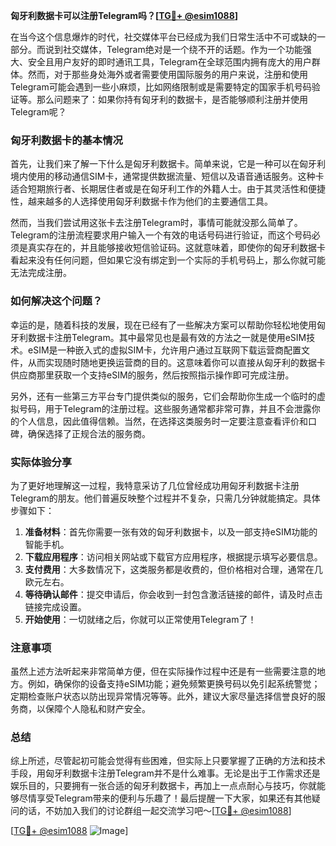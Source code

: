 **匈牙利数据卡可以注册Telegram吗？[[TG💪+ @esim1088](https://t.me/s/esim1088)]**

在当今这个信息爆炸的时代，社交媒体平台已经成为我们日常生活中不可或缺的一部分。而说到社交媒体，Telegram绝对是一个绕不开的话题。作为一个功能强大、安全且用户友好的即时通讯工具，Telegram在全球范围内拥有庞大的用户群体。然而，对于那些身处海外或者需要使用国际服务的用户来说，注册和使用Telegram可能会遇到一些小麻烦，比如网络限制或是需要特定的国家手机号码验证等。那么问题来了：如果你持有匈牙利的数据卡，是否能够顺利注册并使用Telegram呢？

### 匈牙利数据卡的基本情况

首先，让我们来了解一下什么是匈牙利数据卡。简单来说，它是一种可以在匈牙利境内使用的移动通信SIM卡，通常提供数据流量、短信以及语音通话服务。这种卡适合短期旅行者、长期居住者或是在匈牙利工作的外籍人士。由于其灵活性和便捷性，越来越多的人选择使用匈牙利数据卡作为他们的主要通信工具。

然而，当我们尝试用这张卡去注册Telegram时，事情可能就没那么简单了。Telegram的注册流程要求用户输入一个有效的电话号码进行验证，而这个号码必须是真实存在的，并且能够接收短信验证码。这就意味着，即使你的匈牙利数据卡看起来没有任何问题，但如果它没有绑定到一个实际的手机号码上，那么你就可能无法完成注册。

### 如何解决这个问题？

幸运的是，随着科技的发展，现在已经有了一些解决方案可以帮助你轻松地使用匈牙利数据卡注册Telegram。其中最常见也是最有效的方法之一就是使用eSIM技术。eSIM是一种嵌入式的虚拟SIM卡，允许用户通过互联网下载运营商配置文件，从而实现随时随地更换运营商的目的。这意味着你可以直接从匈牙利的数据卡供应商那里获取一个支持eSIM的服务，然后按照指示操作即可完成注册。

另外，还有一些第三方平台专门提供类似的服务，它们会帮助你生成一个临时的虚拟号码，用于Telegram的注册过程。这些服务通常都非常可靠，并且不会泄露你的个人信息，因此值得信赖。当然，在选择这类服务时一定要注意查看评价和口碑，确保选择了正规合法的服务商。

### 实际体验分享

为了更好地理解这一过程，我特意采访了几位曾经成功用匈牙利数据卡注册Telegram的朋友。他们普遍反映整个过程并不复杂，只需几分钟就能搞定。具体步骤如下：

1. **准备材料**：首先你需要一张有效的匈牙利数据卡，以及一部支持eSIM功能的智能手机。
2. **下载应用程序**：访问相关网站或下载官方应用程序，根据提示填写必要信息。
3. **支付费用**：大多数情况下，这类服务都是收费的，但价格相对合理，通常在几欧元左右。
4. **等待确认邮件**：提交申请后，你会收到一封包含激活链接的邮件，请及时点击链接完成设置。
5. **开始使用**：一切就绪之后，你就可以正常使用Telegram了！

### 注意事项

虽然上述方法听起来非常简单方便，但在实际操作过程中还是有一些需要注意的地方。例如，确保你的设备支持eSIM功能；避免频繁更换号码以免引起系统警觉；定期检查账户状态以防出现异常情况等等。此外，建议大家尽量选择信誉良好的服务商，以保障个人隐私和财产安全。

### 总结

综上所述，尽管起初可能会觉得有些困难，但实际上只要掌握了正确的方法和技术手段，用匈牙利数据卡注册Telegram并不是什么难事。无论是出于工作需求还是娱乐目的，只要拥有一张合适的匈牙利数据卡，再加上一点点耐心与技巧，你就能够尽情享受Telegram带来的便利与乐趣了！最后提醒一下大家，如果还有其他疑问的话，不妨加入我们的讨论群组一起交流学习吧～[[TG💪+ @esim1088](https://t.me/s/esim1088)]

[[TG💪+ @esim1088](https://t.me/s/esim1088) ![Image](https://i.postimg.cc/4NQfJmqS/Snipaste-2025-05-13-00-14-12.png)]